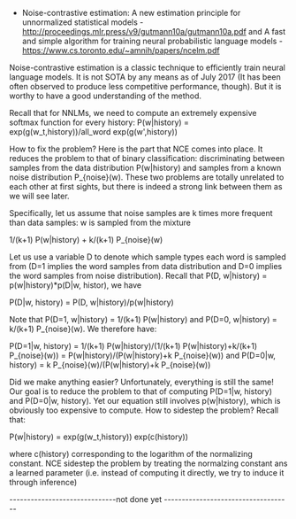 - Noise-contrastive estimation: A new estimation principle for unnormalized statistical models - http://proceedings.mlr.press/v9/gutmann10a/gutmann10a.pdf
and A fast and simple algorithm for training neural probabilistic language models - https://www.cs.toronto.edu/~amnih/papers/ncelm.pdf

Noise-contrastive estimation is a classic technique to efficiently train neural language models. It is not SOTA by any means as of
July 2017 (It has been often observed to produce less competitive performance, though). But it is worthy to have a good understanding
of the method.

Recall that for NNLMs, we need to compute an extremely expensive softmax function for every history: P(w|history) = exp(g(w_t,history))/all_word exp(g(w',history))

How to fix the problem? Here is the part that NCE comes into place. It reduces the problem to that of binary classification: discriminating between samples from the data distribution P(w|history) and samples from a known noise distribution P_{noise}(w). These two problems are totally unrelated to each other at first sights, but there is indeed a strong link between them as we will see later.

Specifically, let us assume that noise samples are k times more frequent than data samples: w is sampled from the mixture

1/(k+1) P(w|history) + k/(k+1) P_{noise}(w)

Let us use a variable D to denote which sample types each word is sampled from (D=1 implies the word samples from data distribution and D=0 implies the word samples from noise distribution). Recall that P(D, w|history) = p(w|history)*p(D|w, histor), we have

P(D|w, history) = P(D, w|history)/p(w|history)

Note that P(D=1, w|history) = 1/(k+1) P(w|history) and P(D=0, w|history) = k/(k+1) P_{noise}(w). We therefore have:


P(D=1|w, history) = 1/(k+1) P(w|history)/(1/(k+1) P(w|history)+k/(k+1) P_{noise}(w)) = P(w|history)/(P(w|history)+k P_{noise}(w))
and
P(D=0|w, history) = k P_{noise}(w)/(P(w|history)+k P_{noise}(w))

Did we make anything easier? Unfortunately, everything is still the same! Our goal is to reduce the problem to that of computing P(D=1|w, history) and P(D=0|w, history). Yet our equation still involves p(w|history), which is obviously too expensive to compute. How to sidestep the problem? Recall that:

P(w|history) = exp(g(w_t,history)) exp(c(history))

where c(history) corresponding to the logarithm of the normalizing constant. NCE sidestep the problem by treating the normalzing constant ans a learned parameter (i.e. instead of computing it directly, we try to induce it through inference)

------------------------------not done yet ------------------------------------


